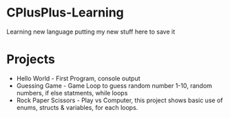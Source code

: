 # CPlusPlus-Learning
Learning new language putting my new stuff here to save it

# Projects
- Hello World - First Program, console output
- Guessing Game - Game Loop to guess random number 1-10, random numbers, if else statments, while loops
- Rock Paper Scissors - Play vs Computer, this project shows basic use of enums, structs & variables, for each loops. 
